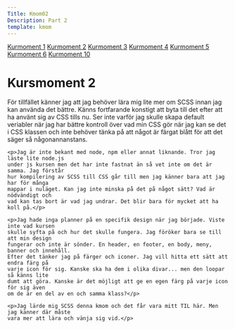 ```yaml
---
Title: Kmom02
Description: Part 2
template: kmom
---
```


<div class="side-nav">
<a href="kmom01">Kurmoment 1</a>
<a href="kmom02">Kurmoment 2</a>
<a href="kmom03">Kurmoment 3</a>
<a href="kmom04">Kurmoment 4</a>
<a href="kmom05">Kurmoment 5</a>
<a href="kmom06">Kurmoment 6</a>
<a href="kmom10">Kurmoment 10</a>
</div>

<div class="report-content">
    <h1>Kursmoment 2</h1>
    <p>För tillfället känner jag att jag behöver lära mig lite mer om SCSS innan jag kan
    använda det bättre. Känns fortfarande konstigt att byta till det efter att ha använt
    sig av CSS tills nu. Ser inte varför jag skulle skapa default veriabler när jag har
    bättre kontroll över vad min CSS gör när jag kan se det i CSS klassen och inte behöver
    tänka på att något är färgat blått för att det säger så någonannanstans.</p>

    <p>Jag är inte bekant med node, npm eller annat liknande. Tror jag läste lite node.js
    under js kursen men det har inte fastnat än så vet inte om det är samma. Jag förstår
    hur kompilering av SCSS till CSS går till men jag känner bara att jag har för många
    mappar i nuläget. Kan jag inte minska på det på något sätt? Vad är nödvändigt och
    vad kan tas bort är vad jag undrar. Det blir bara för mycket att ha koll på.</p>

    <p>Jag hade inga planner på en specifik design när jag började. Viste inte vad kursen
    skulle syfta på och hur det skulle fungera. Jag föröker bara se till att min design
    fungerar och inte är sönder. En header, en footer, en body, meny, banner och innehåll.
    Efter det tänker jag på färger och iconer. Jag vill hitta ett sätt att endra färg på
    varje icon för sig. Kanske ska ha dem i olika divar... men den loopar så känns lite
    dumt att göra. Kanske är det möjligt att ge en egen färg på varje icon för sig även
    om de är en del av en och samma klass?</p>

    <p>Jag lärde mig SCSS denna kmom och det får vara mitt TIL här. Men jag känner där måste
    vara mer att lära och vänja sig vid.</p>
</div>
